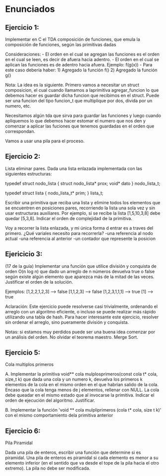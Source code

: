 # Enunciados

## Ejercicio 1:

Implementar en C el TDA composición de funciones, que emula la composición de funciones, según las primitivas dadas

Consideraciones:
    - El orden en el cual se agregan las funciones es el orden en el cual se leen, es decir de afuera hacia adentro.
    - El orden en el cual se aplican las funciones es de adentro hacia afuera.
Ejemplo:
                    f(g(x))
    - Para este caso debería haber:
        1) Agregado la función f()
        2) Agregado la función g()

Nota: La idea es la siguiente. Primero vamos a necesitar un struct composicion, el cual cuando llamamos a laprimitiva agregar_funcion lo que debemos hacer es guardar dicha funcion que recibimos en el struct. Puede ser una funcion del tipo funcion_t que multiplique por dos, divida por un numero, etc.

Necesitamos algún tda que sirva para guardar las funciones y luego cuando apliquemos lo que debemos hacer estomar el numero que nos den y comenzar a aplicar las fuciones que tenemos guardadas en el orden que correspondan.

Vamos a usar una pila para el proceso.

## Ejercicio 2:

Lista eliminar pares.
Dada una lista enlazada implementada con las siguientes estructuras:

typedef struct nodo_lista {
    struct nodo_lista* prox;
    void* dato
} nodo_lista_t;

typedef struct lista {
    nodo_lista_t* prim;
} lista_t;

Escribir una primitiva que reciba una lista y elimine todos los elementos que se encuentren en posiciones pares, recorriendo la lista una sola vez y sin usar estructuras auxiliares.
Por ejemplo, si se recibe la lista [1,5,10,3,8] debe quedar [5,3,8].
Indicar el orden de complejidad de la primitiva.

Voy a recorrer la lista enlazada, y mi única forma d entrar es a traves del primero. ¿Qué variales necesito para recorrerla?
    -una referencia al nodo actual
    -una referencia al anterior
    -un contador que represente la posicion

## Ejericicio 3:

(17 de la guía)
Implementar una función que utilice división y conquista de orden O(n log n) que dado un arreglo de n números devuelva true o false según existe algún elemento que aparezca más de la mitad de las veces. Justificar el orden de la solución.

Ejemplos:
[1,2,2,1,2,3] --> false
[1,1,2,3] --> false
[1,2,3,1,1,1] --> true
[1] --> true

Aclaración: Este ejercicio puede resolverse casi trivialmente, ordenando el arreglo con un algoritmo eficiente, o incluso se puede realizar más rápido utilizando una tabla de hash. Para hacer interesante este ejercicio, resolver sin ordenar el arreglo, sino pueramente división y conquista.

Notas: si estamos muy perdidos puede ser una buena idea comenzar por un análisis del orden. No olvidar el teorema maestro. Merge Sort.

## Ejercicio 5:

Cola multiplos primeros

A. Implementar la primitiva void** cola mulplosprimeros(const cola t* cola, size_t k) que dada una cola y un numero k, devuelva los primeros k elementos de la cola en el mismo orden en el que habrian salido de la cola.
Encaso que la cola tenga menos de j elementos, rellenar con NULL. La cola debe queadar en el mismo estado que al invocarse la primitiva.
Indicar el orden de ejecución del algoritmo. Justificar.

B. Implementar la función 'void ** cola mulpliprimeros (cola t* cola, size t k)' con el mismo comportamiento dela primitiva anterior

## Ejercicio 6:

Pila Piramidal

Dada una pila de enteros, escribir una función que determine si es piramidal. Una pila de enteros es piramidal si cada elemento es menor a su elemento inferior (en el sentido que va desde el tope de la pila hacia el otro extremo).
La pila no debe ser modificada.
